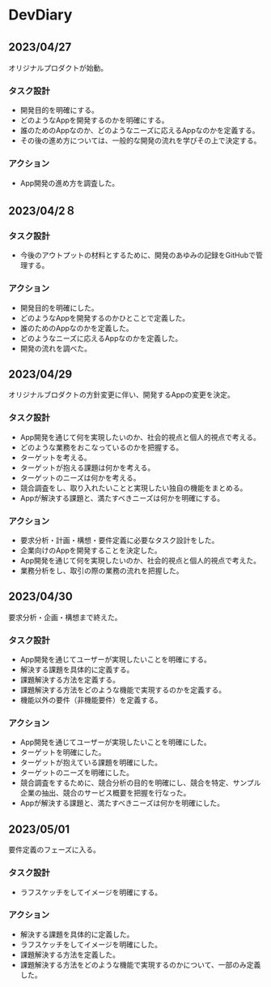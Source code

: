 # DevDiary

## 2023/04/27　　
オリジナルプロダクトが始動。  
### タスク設計  
- 開発目的を明確にする。
- どのようなAppを開発するのかを明確にする。
- 誰のためのAppなのか、どのようなニーズに応えるAppなのかを定義する。
- その後の進め方については、一般的な開発の流れを学びその上で決定する。
### アクション
- App開発の進め方を調査した。


## 2023/04/2８  
### タスク設計
- 今後のアウトプットの材料とするために、開発のあゆみの記録をGitHubで管理する。
### アクション
- 開発目的を明確にした。
- どのようなAppを開発するのかひとことで定義した。
- 誰のためのAppなのかを定義した。
- どのようなニーズに応えるAppなのかを定義した。
- 開発の流れを調べた。


## 2023/04/29
オリジナルブロダクトの方針変更に伴い、開発するAppの変更を決定。
### タスク設計
- App開発を通じて何を実現したいのか、社会的視点と個人的視点で考える。
- どのような業務をおこなっているのかを把握する。
- ターゲットを考える。
- ターゲットが抱える課題は何かを考える。
- ターゲットのニーズは何かを考える。
- 競合調査をし、取り入れたいことと実現したい独自の機能をまとめる。
- Appが解決する課題と、満たすべきニーズは何かを明確にする。

### アクション
- 要求分析・計画・構想・要件定義に必要なタスク設計をした。
- 企業向けのAppを開発することを決定した。
- App開発を通じて何を実現したいのか、社会的視点と個人的視点で考えた。
- 業務分析をし、取引の際の業務の流れを把握した。

## 2023/04/30
要求分析・企画・構想まで終えた。
### タスク設計
- App開発を通じてユーザーが実現したいことを明確にする。
- 解決する課題を具体的に定義する。
- 課題解決する方法を定義する。
- 課題解決する方法をどのような機能で実現するのかを定義する。
- 機能以外の要件（非機能要件）を定義する。

### アクション
- App開発を通じてユーザーが実現したいことを明確にした。
- ターゲットを明確にした。
- ターゲットが抱えている課題を明確にした。
- ターゲットのニーズを明確にした。
- 競合調査をするために、競合分析の目的を明確にし、競合を特定、サンプル企業の抽出、競合のサービス概要を把握を行なった。
- Appが解決する課題と、満たすべきニーズは何かを明確にした。

## 2023/05/01
要件定義のフェーズに入る。
### タスク設計
- ラフスケッチをしてイメージを明確にする。

### アクション
- 解決する課題を具体的に定義した。
- ラフスケッチをしてイメージを明確にした。
- 課題解決する方法を定義した。
- 課題解決する方法をどのような機能で実現するのかについて、一部のみ定義した。